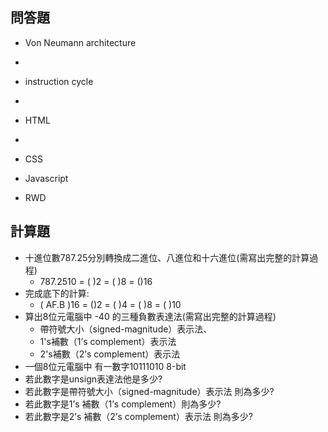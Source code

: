 ## 問答題
- Von Neumann architecture
 - 
- instruction cycle
 -
- HTML
 -
- CSS

- Javascript

- RWD
## 計算題

- 十進位數787.25分別轉換成二進位、八進位和十六進位(需寫出完整的計算過程)
   - 787.2510 = (   )2 = (    )8 = ()16
- 完成底下的計算:
   - ( AF.B )16 = ()2 = ( )4 = ( )8 = ( )10
- 算出8位元電腦中 -40 的三種負數表達法(需寫出完整的計算過程)
  - 帶符號大小（signed-magnitude）表示法、
   - 1's補數（1’s complement）表示法
   - 2's補數（2’s complement）表示法
- 一個8位元電腦中 有一數字10111010 8-bit 
 - 若此數字是unsign表達法他是多少?
 - 若此數字是帶符號大小（signed-magnitude）表示法 則為多少?
 - 若此數字是1’s 補數（1’s complement）則為多少?
 - 若此數字是2’s 補數（2’s complement）表示法 則為多少?
